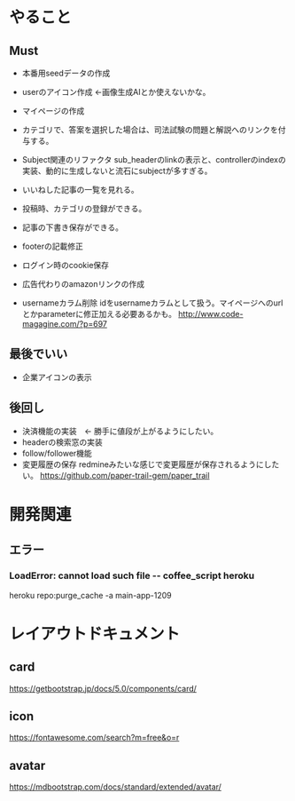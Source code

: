 # やること
## Must
- 本番用seedデータの作成
- userのアイコン作成  ←画像生成AIとか使えないかな。
- マイページの作成

- カテゴリで、答案を選択した場合は、司法試験の問題と解説へのリンクを付与する。

- Subject関連のリファクタ
sub_headerのlinkの表示と、controllerのindexの実装、動的に生成しないと流石にsubjectが多すぎる。

- いいねした記事の一覧を見れる。
- 投稿時、カテゴリの登録ができる。
- 記事の下書き保存ができる。

- footerの記載修正
- ログイン時のcookie保存
- 広告代わりのamazonリンクの作成
- usernameカラム削除
idをusernameカラムとして扱う。マイページへのurlとかparameterに修正加える必要あるかも。
http://www.code-magagine.com/?p=697

## 最後でいい
- 企業アイコンの表示
## 後回し
- 決済機能の実装　← 勝手に値段が上がるようにしたい。
- headerの検索窓の実装
- follow/follower機能
- 変更履歴の保存
redmineみたいな感じで変更履歴が保存されるようにしたい。
https://github.com/paper-trail-gem/paper_trail

# 開発関連
## エラー
### LoadError: cannot load such file -- coffee_script heroku
heroku repo:purge_cache -a main-app-1209

# レイアウトドキュメント
## card
https://getbootstrap.jp/docs/5.0/components/card/
## icon
https://fontawesome.com/search?m=free&o=r
## avatar
https://mdbootstrap.com/docs/standard/extended/avatar/


